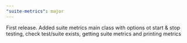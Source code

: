 ```yaml
---
"suite-metrics": major
---
```


First release. Added suite metrics main class with options ot start & stop testing, check test/suite exists, getting suite metrics and printing metrics
